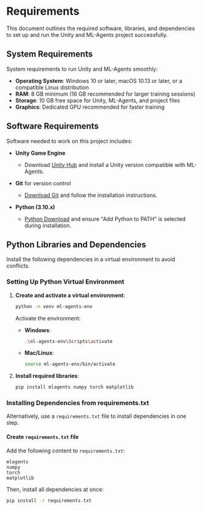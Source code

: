 # Requirements

This document outlines the required software, libraries, and dependencies to set up and run the Unity and ML-Agents project successfully.

## System Requirements

System requirements to run Unity and ML-Agents smoothly:
- **Operating System**: Windows 10 or later, macOS 10.13 or later, or a compatible Linux distribution
- **RAM**: 8 GB minimum (16 GB recommended for larger training sessions)
- **Storage**: 10 GB free space for Unity, ML-Agents, and project files
- **Graphics**: Dedicated GPU recommended for faster training

## Software Requirements

Software needed to work on this project includes:

- **Unity Game Engine**
  - Download [Unity Hub](https://unity.com/download) and install a Unity version compatible with ML-Agents.
  
- **Git** for version control
  - [Download Git](https://git-scm.com/downloads) and follow the installation instructions.
  
- **Python (3.10.x)**
  - [Python Download](https://www.python.org/downloads/) and ensure "Add Python to PATH" is selected during installation.

## Python Libraries and Dependencies

Install the following dependencies in a virtual environment to avoid conflicts.

### Setting Up Python Virtual Environment

1. **Create and activate a virtual environment**:
   ```bash
   python -m venv ml-agents-env
   ```
   
   Activate the environment:
   - **Windows**: 
     ```bash
     .\ml-agents-env\Scripts\activate
     ```
   - **Mac/Linux**:
     ```bash
     source ml-agents-env/bin/activate
     ```

2. **Install required libraries**:
   ```bash
   pip install mlagents numpy torch matplotlib
   ```

### Installing Dependencies from requirements.txt

Alternatively, use a `requirements.txt` file to install dependencies in one step.

#### Create `requirements.txt` file

Add the following content to `requirements.txt`:
```plaintext
mlagents
numpy
torch
matplotlib
```

Then, install all dependencies at once:
```bash
pip install -r requirements.txt
```
